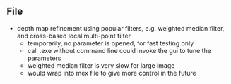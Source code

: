 ## File ##

- depth map refinement using popular filters, e.g. weighted median filter, and cross-based local multi-point filter
	- temporarily, no parameter is opened, for fast testing only
	- call .exe without command line could invoke the gui to tune the parameters
	- weighted median filter is very slow for large image
	- would wrap into mex file to give more control in the future